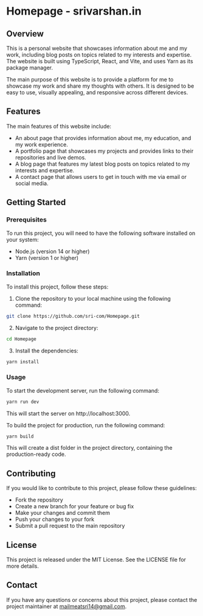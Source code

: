 # Homepage - srivarshan.in

## Overview

This is a personal website that showcases information about me and my work, including blog posts on topics related to my interests and expertise. The website is built using TypeScript, React, and Vite, and uses Yarn as its package manager.

The main purpose of this website is to provide a platform for me to showcase my work and share my thoughts with others. It is designed to be easy to use, visually appealing, and responsive across different devices.

## Features

The main features of this website include:

- An about page that provides information about me, my education, and my work experience.
- A portfolio page that showcases my projects and provides links to their repositories and live demos.
- A blog page that features my latest blog posts on topics related to my interests and expertise.
- A contact page that allows users to get in touch with me via email or social media.

## Getting Started

### Prerequisites
To run this project, you will need to have the following software installed on your system:

- Node.js (version 14 or higher)
- Yarn (version 1 or higher)

### Installation
To install this project, follow these steps:

1. Clone the repository to your local machine using the following command:

```sh
git clone https://github.com/sri-com/Homepage.git
```

2. Navigate to the project directory:

```sh
cd Homepage
```

3. Install the dependencies:

```sh
yarn install
```

### Usage
To start the development server, run the following command:

```sh
yarn run dev
```

This will start the server on http://localhost:3000.

To build the project for production, run the following command:

```sh
yarn build
```

This will create a dist folder in the project directory, containing the production-ready code.

## Contributing
If you would like to contribute to this project, please follow these guidelines:

- Fork the repository
- Create a new branch for your feature or bug fix
- Make your changes and commit them
- Push your changes to your fork
- Submit a pull request to the main repository

## License

This project is released under the MIT License. See the LICENSE file for more details.

## Contact

If you have any questions or concerns about this project, please contact the project maintainer at mailmeatsri14@gmail.com.
